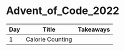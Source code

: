 # Advent_of_Code_2022

| Day | Title | Takeaways |
| ---- | ---------------- | ---------------------- |
| 1 | Calorie Counting |  |